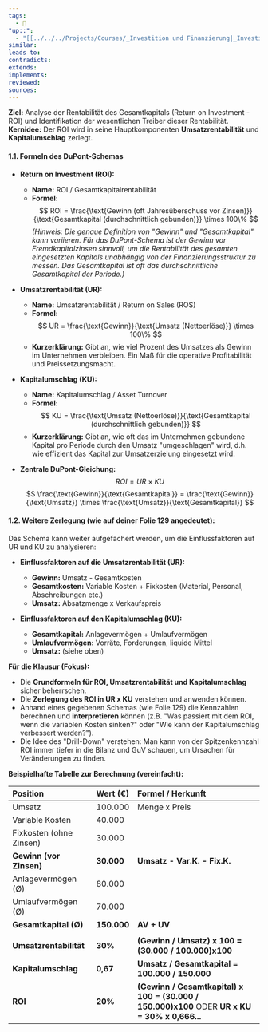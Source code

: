 ```yaml
---
tags:
  - 🌱
"up::":
  - "[[../../../Projects/Courses/_Investition und Finanzierung|_Investition und Finanzierung]]"
similar:
leads to:
contradicts:
extends:
implements:
reviewed:
sources:
---
```

**Ziel:** Analyse der Rentabilität des Gesamtkapitals (Return on Investment - ROI) und Identifikation der wesentlichen Treiber dieser Rentabilität.
**Kernidee:** Der ROI wird in seine Hauptkomponenten **Umsatzrentabilität** und **Kapitalumschlag** zerlegt.

#### **1.1. Formeln des DuPont-Schemas**

*   **Return on Investment (ROI):**
    *   **Name:** ROI / Gesamtkapitalrentabilität
    *   **Formel:**
        $$ ROI = \frac{\text{Gewinn (oft Jahresüberschuss vor Zinsen)}}{\text{Gesamtkapital (durchschnittlich gebunden)}} \times 100\% $$
        *(Hinweis: Die genaue Definition von "Gewinn" und "Gesamtkapital" kann variieren. Für das DuPont-Schema ist der Gewinn vor Fremdkapitalzinsen sinnvoll, um die Rentabilität des gesamten eingesetzten Kapitals unabhängig von der Finanzierungsstruktur zu messen. Das Gesamtkapital ist oft das durchschnittliche Gesamtkapital der Periode.)*

*   **Umsatzrentabilität (UR):**
    *   **Name:** Umsatzrentabilität / Return on Sales (ROS)
    *   **Formel:**
        $$ UR = \frac{\text{Gewinn}}{\text{Umsatz (Nettoerlöse)}} \times 100\% $$
    *   **Kurzerklärung:** Gibt an, wie viel Prozent des Umsatzes als Gewinn im Unternehmen verbleiben. Ein Maß für die operative Profitabilität und Preissetzungsmacht.

*   **Kapitalumschlag (KU):**
    *   **Name:** Kapitalumschlag / Asset Turnover
    *   **Formel:**
        $$ KU = \frac{\text{Umsatz (Nettoerlöse)}}{\text{Gesamtkapital (durchschnittlich gebunden)}} $$
    *   **Kurzerklärung:** Gibt an, wie oft das im Unternehmen gebundene Kapital pro Periode durch den Umsatz "umgeschlagen" wird, d.h. wie effizient das Kapital zur Umsatzerzielung eingesetzt wird.

*   **Zentrale DuPont-Gleichung:**
    $$ ROI = UR \times KU $$
    $$ \frac{\text{Gewinn}}{\text{Gesamtkapital}} = \frac{\text{Gewinn}}{\text{Umsatz}} \times \frac{\text{Umsatz}}{\text{Gesamtkapital}} $$

#### **1.2. Weitere Zerlegung (wie auf deiner Folie 129 angedeutet):**

Das Schema kann weiter aufgefächert werden, um die Einflussfaktoren auf UR und KU zu analysieren:

*   **Einflussfaktoren auf die Umsatzrentabilität (UR):**
    *   **Gewinn:** Umsatz - Gesamtkosten
    *   **Gesamtkosten:** Variable Kosten + Fixkosten (Material, Personal, Abschreibungen etc.)
    *   **Umsatz:** Absatzmenge x Verkaufspreis

*   **Einflussfaktoren auf den Kapitalumschlag (KU):**
    *   **Gesamtkapital:** Anlagevermögen + Umlaufvermögen
    *   **Umlaufvermögen:** Vorräte, Forderungen, liquide Mittel
    *   **Umsatz:** (siehe oben)

**Für die Klausur (Fokus):**
*   Die **Grundformeln für ROI, Umsatzrentabilität und Kapitalumschlag** sicher beherrschen.
*   Die **Zerlegung des ROI in UR x KU** verstehen und anwenden können.
*   Anhand eines gegebenen Schemas (wie Folie 129) die Kennzahlen berechnen und **interpretieren** können (z.B. "Was passiert mit dem ROI, wenn die variablen Kosten sinken?" oder "Wie kann der Kapitalumschlag verbessert werden?").
*   Die Idee des "Drill-Down" verstehen: Man kann von der Spitzenkennzahl ROI immer tiefer in die Bilanz und GuV schauen, um Ursachen für Veränderungen zu finden.

**Beispielhafte Tabelle zur Berechnung (vereinfacht):**

| Position                 | Wert (€) | Formel / Herkunft                                    |
| :----------------------- | :------- | :--------------------------------------------------- |
| Umsatz                   | 100.000  | Menge x Preis                                        |
| Variable Kosten          | 40.000   |                                                      |
| Fixkosten (ohne Zinsen)  | 30.000   |                                                      |
| **Gewinn (vor Zinsen)**  | **30.000** | **Umsatz - Var.K. - Fix.K.**                        |
| Anlagevermögen (Ø)       | 80.000   |                                                      |
| Umlaufvermögen (Ø)       | 70.000   |                                                      |
| **Gesamtkapital (Ø)**    | **150.000**| **AV + UV**                                          |
|                          |          |                                                      |
| **Umsatzrentabilität**   | **30%**  | **(Gewinn / Umsatz) x 100 = (30.000 / 100.000)x100** |
| **Kapitalumschlag**      | **0,67** | **Umsatz / Gesamtkapital = 100.000 / 150.000**       |
| **ROI**                  | **20%**  | **(Gewinn / Gesamtkapital) x 100 = (30.000 / 150.000)x100** ODER **UR x KU = 30% x 0,666...** |
